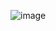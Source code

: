 ![image](https://user-images.githubusercontent.com/72923009/172292207-35b703ff-b0eb-4405-846d-218c74892995.png)
